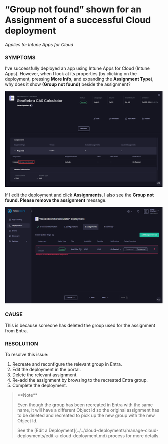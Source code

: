 # “Group not found” shown for an Assignment of a successful Cloud deployment

_Applies to: Intune Apps for Cloud_

### SYMPTOMS

I’ve successfully deployed an app using Intune Apps for Cloud (Intune Apps). However, when I look at its properties (by clicking on the deployment, pressing **More Info**, and expanding the **Assignment Type**), why does it show **(Group not found)** beside the assignment?

!["Group not found" shown beside the assignment for a successful assignment.](/_images/image-(366).png)

If I edit the deployment and click **Assignments**, I also see the **Group not found. Please remove the assignment** message.

!["Group not found. Please remove the assignment" message](/_images/image-(365).png)

### CAUSE

This is because someone has deleted the group used for the assignment from Entra.

### RESOLUTION

To resolve this issue:

1. Recreate and reconfigure the relevant group in Entra.
2. Edit the deployment in the portal.
3. Delete the relevant assignment.
4. Re-add the assignment by browsing to the recreated Entra group.
5. Complete the deployment.

> \*\*Note\*\*
>
> Even though the group has been recreated in Entra with the same name, it will have a different Object Id so the original assignment has to be deleted and recreated to pick up the new group with the new Object Id.
>
> See the \[Edit a Deployment]\(../../cloud-deployments/manage-cloud-deployments/edit-a-cloud-deployment.md) process for more details.